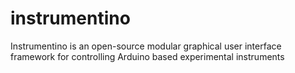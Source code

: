 instrumentino
=============

Instrumentino is an open-source modular graphical user interface framework for controlling Arduino based experimental instruments
